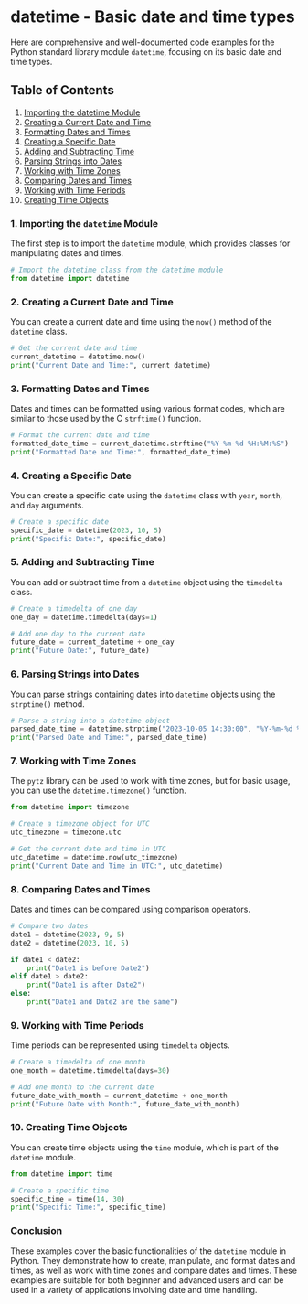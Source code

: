 # datetime - Basic date and time types

Here are comprehensive and well-documented code examples for the Python standard library module `datetime`, focusing on its basic date and time types.

## Table of Contents

1. [Importing the datetime Module](#1-importing-the-datetime-module)
2. [Creating a Current Date and Time](#2-creating-a-current-date-and-time)
3. [Formatting Dates and Times](#3-formatting-dates-and-times)
4. [Creating a Specific Date](#4-creating-a-specific-date)
5. [Adding and Subtracting Time](#5-adding-and-subtracting-time)
6. [Parsing Strings into Dates](#6-parsing-strings-into-dates)
7. [Working with Time Zones](#7-working-with-time-zones)
8. [Comparing Dates and Times](#8-comparing-dates-and-times)
9. [Working with Time Periods](#9-working-with-time-periods)
10. [Creating Time Objects](#10-creating-time-objects)

### 1. Importing the `datetime` Module

The first step is to import the `datetime` module, which provides classes for manipulating dates and times.

```python
# Import the datetime class from the datetime module
from datetime import datetime
```

### 2. Creating a Current Date and Time

You can create a current date and time using the `now()` method of the `datetime` class.

```python
# Get the current date and time
current_datetime = datetime.now()
print("Current Date and Time:", current_datetime)
```

### 3. Formatting Dates and Times

Dates and times can be formatted using various format codes, which are similar to those used by the C `strftime()` function.

```python
# Format the current date and time
formatted_date_time = current_datetime.strftime("%Y-%m-%d %H:%M:%S")
print("Formatted Date and Time:", formatted_date_time)
```

### 4. Creating a Specific Date

You can create a specific date using the `datetime` class with `year`, `month`, and `day` arguments.

```python
# Create a specific date
specific_date = datetime(2023, 10, 5)
print("Specific Date:", specific_date)
```

### 5. Adding and Subtracting Time

You can add or subtract time from a `datetime` object using the `timedelta` class.

```python
# Create a timedelta of one day
one_day = datetime.timedelta(days=1)

# Add one day to the current date
future_date = current_datetime + one_day
print("Future Date:", future_date)
```

### 6. Parsing Strings into Dates

You can parse strings containing dates into `datetime` objects using the `strptime()` method.

```python
# Parse a string into a datetime object
parsed_date_time = datetime.strptime("2023-10-05 14:30:00", "%Y-%m-%d %H:%M:%S")
print("Parsed Date and Time:", parsed_date_time)
```

### 7. Working with Time Zones

The `pytz` library can be used to work with time zones, but for basic usage, you can use the `datetime.timezone()` function.

```python
from datetime import timezone

# Create a timezone object for UTC
utc_timezone = timezone.utc

# Get the current date and time in UTC
utc_datetime = datetime.now(utc_timezone)
print("Current Date and Time in UTC:", utc_datetime)
```

### 8. Comparing Dates and Times

Dates and times can be compared using comparison operators.

```python
# Compare two dates
date1 = datetime(2023, 9, 5)
date2 = datetime(2023, 10, 5)

if date1 < date2:
    print("Date1 is before Date2")
elif date1 > date2:
    print("Date1 is after Date2")
else:
    print("Date1 and Date2 are the same")
```

### 9. Working with Time Periods

Time periods can be represented using `timedelta` objects.

```python
# Create a timedelta of one month
one_month = datetime.timedelta(days=30)

# Add one month to the current date
future_date_with_month = current_datetime + one_month
print("Future Date with Month:", future_date_with_month)
```

### 10. Creating Time Objects

You can create time objects using the `time` module, which is part of the `datetime` module.

```python
from datetime import time

# Create a specific time
specific_time = time(14, 30)
print("Specific Time:", specific_time)
```

### Conclusion

These examples cover the basic functionalities of the `datetime` module in Python. They demonstrate how to create, manipulate, and format dates and times, as well as work with time zones and compare dates and times. These examples are suitable for both beginner and advanced users and can be used in a variety of applications involving date and time handling.
